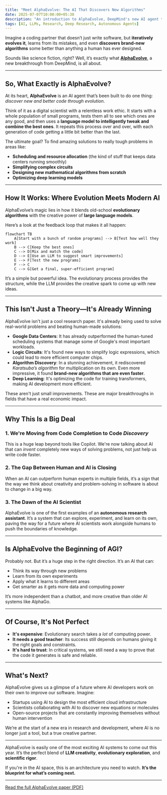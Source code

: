 ```yaml
---
title: "Meet AlphaEvolve: The AI That Discovers New Algorithms"
date: 2025-07-07T10:00:00+05:30
description: "An introduction to AlphaEvolve, DeepMind's new AI agent that uses evolutionary search and LLM-driven code synthesis to autonomously discover and optimize algorithms, outperforming human-designed solutions in several domains."
tags: [AI, LLMs, Research, Deep Research, Autonomous Agents]
---
```


Imagine a coding partner that doesn’t just write software, but **iteratively evolves it**, learns from its mistakes, and even **discovers brand-new algorithms** some better than anything a human has ever designed.

Sounds like science fiction, right? Well, it’s exactly what [**AlphaEvolve**](https://arxiv.org/abs/2506.13131), a new breakthrough from DeepMind, is all about.

---

## So, What Exactly is AlphaEvolve?

At its heart, **AlphaEvolve** is an AI agent that’s been built to do one thing: *discover new and better code through evolution*.

Think of it as a digital scientist with a relentless work ethic. It starts with a whole population of small programs, tests them all to see which ones are any good, and then uses a **language model to intelligently tweak and combine the best ones**. It repeats this process over and over, with each generation of code getting a little bit better than the last.

The ultimate goal? To find amazing solutions to really tough problems in areas like:

* **Scheduling and resource allocation** (the kind of stuff that keeps data centers running smoothly)
* **Simplifying complex circuits**
* **Designing new mathematical algorithms from scratch**
* **Optimizing deep learning models**

---

## How It Works: Where Evolution Meets Modern AI

AlphaEvolve’s magic lies in how it blends old-school **evolutionary algorithms** with the creative power of **large language models**.

Here’s a look at the feedback loop that makes it all happen:

```mermaid
flowchart TB
    A[Start with a bunch of random programs] --> B[Test how well they work]
    B --> C[Keep the best ones]
    C --> D[Mix and match the code]
    D --> E[Use an LLM to suggest smart improvements]
    E --> F[Test the new programs]
    F --> C
    C --> G[Get a final, super-efficient program]
```

It’s a simple but powerful idea. The evolutionary process provides the structure, while the LLM provides the creative spark to come up with new ideas.

---

## This Isn't Just a Theory—It's Already Winning

AlphaEvolve isn't just a cool research paper. It's already being used to solve real-world problems and beating human-made solutions:

* **Google Data Centers**: It has already outperformed the human-tuned scheduling systems that manage some of Google's most important workloads.
* **Logic Circuits**: It's found new ways to simplify logic expressions, which could lead to more efficient computer chips.
* **Algorithm Discovery**: In a stunning achievement, it rediscovered *Karatsuba’s algorithm* for multiplication on its own. Even more impressive, it found **brand-new algorithms that are even faster**.
* **Deep Learning**: It's optimizing the code for training transformers, making AI development more efficient.

These aren't just small improvements. These are major breakthroughs in fields that have a real economic impact.

---

## Why This Is a Big Deal

### 1. We're Moving from Code Completion to Code *Discovery*

This is a huge leap beyond tools like Copilot. We're now talking about AI that can *invent* completely new ways of solving problems, not just help us write code faster.

### 2. The Gap Between Human and AI is Closing

When an AI can outperform human experts in multiple fields, it’s a sign that the way we think about creativity and problem-solving in software is about to change in a big way.

### 3. The Dawn of the AI Scientist

AlphaEvolve is one of the first examples of an **autonomous research assistant**. It’s a system that can explore, experiment, and learn on its own, paving the way for a future where AI scientists work alongside humans to push the boundaries of knowledge.

---

## Is AlphaEvolve the Beginning of AGI?

Probably not. But it’s a huge step in the right direction. It’s an AI that can:

* Think its way through new problems
* Learn from its own experiments
* Apply what it learns to different areas
* Get smarter as it gets more data and computing power

It’s more independent than a chatbot, and more creative than older AI systems like AlphaGo.

---

## Of Course, It's Not Perfect

* **It's expensive**: Evolutionary search takes a *lot* of computing power.
* **It needs a good teacher**: Its success still depends on humans giving it the right goals and constraints.
* **It's hard to trust**: In critical systems, we still need a way to prove that the code it generates is safe and reliable.

---

## What's Next?

AlphaEvolve gives us a glimpse of a future where AI developers work on their own to improve our software. Imagine:

* Startups using AI to design the most efficient cloud infrastructure
* Scientists collaborating with AI to discover new equations or molecules
* Open-source projects that are constantly improving themselves without human intervention

We’re at the start of a new era in research and development, where AI is no longer just a tool, but a true creative partner.

---

AlphaEvolve is easily one of the most exciting AI systems to come out this year. It’s the perfect blend of **LLM creativity**, **evolutionary exploration**, and **scientific rigor**.

If you're in the AI space, this is an architecture you need to watch. **It’s the blueprint for what’s coming next.**

---

[Read the full AlphaEvolve paper (PDF)](https://arxiv.org/pdf/2506.13131)